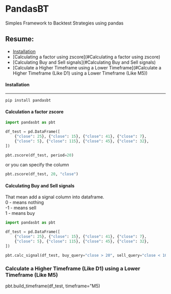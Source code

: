 # PandasBT
Simples Framework to Backtest Strategies using pandas

## Resume:
* [Installation](#Installation)
* [Calculating a factor using zscore](#Calculating a factor using zscore)
* [Calculating Buy and Sell signals](#Calculating Buy and Sell signals)
* [Calculate a Higher Timeframe using a Lower Timeframe](#Calculate a Higher Timeframe (Like D1) using a Lower Timeframe (Like M5))

#### Installation
----------
```
pip install pandasbt
```


#### Calculation a factor zscore
```python
import pandasbt as pbt

df_test = pd.DataFrame([
    {"close": 25}, {"close": 15}, {"close": 41}, {"close": 7},
    {"close": 5}, {"close": 115}, {"close": 45}, {"close": 32},
])

pbt.zscore(df_test, period=20)
```
or you can specify the column
```python
pbt.zscore(df_test, 20, "close")
```


#### Calculating Buy and Sell signals
That mean add a signal column into dataframe.  
0 - means nothing  
-1 - means sell  
1 - means buy  

```python
import pandasbt as pbt

df_test = pd.DataFrame([
    {"close": 25}, {"close": 15}, {"close": 41}, {"close": 7},
    {"close": 5}, {"close": 115}, {"close": 45}, {"close": 32},
])

pbt.calc_signal(df_test, buy_query="close > 20", sell_query="close < 10")
```

### Calculate a Higher Timeframe (Like D1) using a Lower Timeframe (Like M5)
pbt.build_timeframe(df_test, timeframe="M5)
